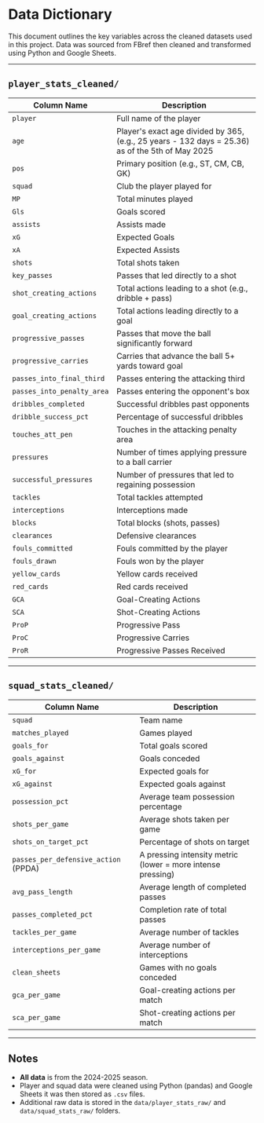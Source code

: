 # Data Dictionary

This document outlines the key variables across the cleaned datasets used in this project. Data was sourced from FBref then cleaned and transformed using Python and Google Sheets.

---

## `player_stats_cleaned/`

| Column Name            | Description                                                                 |
|------------------------|-----------------------------------------------------------------------------|
| `player`               | Full name of the player                                                     |
| `age`                  | Player's exact age divided by 365, (e.g., 25 years - 132 days = 25.36) as of the 5th of May 2025                                              |
| `pos`                  | Primary position (e.g., ST, CM, CB, GK)                                     |
| `squad`                | Club the player played for                                                  |
| `MP`                   | Total minutes played                                                        |
| `Gls`                  | Goals scored                                                                |
| `assists`              | Assists made                                                                |
| `xG`                   | Expected Goals                                                              |
| `xA`                   | Expected Assists                                                            |
| `shots`                | Total shots taken                                                           |
| `key_passes`           | Passes that led directly to a shot                                          |
| `shot_creating_actions`| Total actions leading to a shot (e.g., dribble + pass)                      |
| `goal_creating_actions`| Total actions leading directly to a goal                                    |
| `progressive_passes`   | Passes that move the ball significantly forward                             |
| `progressive_carries`  | Carries that advance the ball 5+ yards toward goal                          |
| `passes_into_final_third` | Passes entering the attacking third                                     |
| `passes_into_penalty_area` | Passes entering the opponent's box                                    |
| `dribbles_completed`   | Successful dribbles past opponents                                          |
| `dribble_success_pct`  | Percentage of successful dribbles                                           |
| `touches_att_pen`      | Touches in the attacking penalty area                                       |
| `pressures`            | Number of times applying pressure to a ball carrier                         |
| `successful_pressures` | Number of pressures that led to regaining possession                        |
| `tackles`              | Total tackles attempted                                                     |
| `interceptions`        | Interceptions made                                                          |
| `blocks`               | Total blocks (shots, passes)                                                |
| `clearances`           | Defensive clearances                                                        |
| `fouls_committed`      | Fouls committed by the player                                               |
| `fouls_drawn`          | Fouls won by the player                                                     |
| `yellow_cards`         | Yellow cards received                                                       |
| `red_cards`            | Red cards received                                                          |
| `GCA`                  | Goal-Creating Actions                                                       |
| `SCA`                  | Shot-Creating Actions                                                       |
| `ProP`                 | Progressive Pass                                                            |
| `ProC`                 | Progressive Carries                                                         |
| `ProR`                 | Progressive Passes Received                                                 |

---

## `squad_stats_cleaned/`

| Column Name              | Description                                                             |
|--------------------------|-------------------------------------------------------------------------|
| `squad`                   | Team name                                                               |
| `matches_played`         | Games played                                                            |
| `goals_for`              | Total goals scored                                                      |
| `goals_against`          | Goals conceded                                                          |
| `xG_for`                 | Expected goals for                                                      |
| `xG_against`             | Expected goals against                                                  |
| `possession_pct`         | Average team possession percentage                                      |
| `shots_per_game`         | Average shots taken per game                                            |
| `shots_on_target_pct`    | Percentage of shots on target                                           |
| `passes_per_defensive_action` (PPDA) | A pressing intensity metric (lower = more intense pressing) |
| `avg_pass_length`        | Average length of completed passes                                      |
| `passes_completed_pct`   | Completion rate of total passes                                         |
| `tackles_per_game`       | Average number of tackles                                               |
| `interceptions_per_game` | Average number of interceptions                                         |
| `clean_sheets`           | Games with no goals conceded                                            |
| `gca_per_game`           | Goal-creating actions per match                                         |
| `sca_per_game`           | Shot-creating actions per match                                         |

---

## Notes

- **All data** is from the 2024-2025 season.
- Player and squad data were cleaned using Python (pandas) and Google Sheets it was then stored as `.csv` files.
- Additional raw data is stored in the `data/player_stats_raw/` and `data/squad_stats_raw/` folders.

